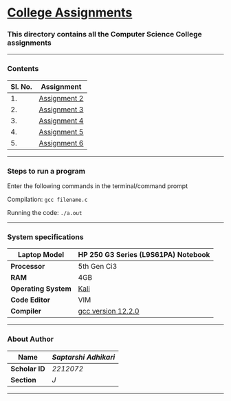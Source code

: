 # [College Assignments](https://github.com/Mastermind-sap/c-learn/tree/main/assignments)
### This directory contains all the Computer Science College assignments
---

### Contents

| Sl. No. | Assignment |
| ----------- | ----------- |
| 1. | [Assignment 2](https://github.com/Mastermind-sap/c-learn/tree/main/assignments/assignment2) |
| 2. | [Assignment 3](https://github.com/Mastermind-sap/c-learn/tree/main/assignments/assignment3) |
| 3. | [Assignment 4](https://github.com/Mastermind-sap/c-learn/tree/main/assignments/assignment4) |
| 4. | [Assignment 5](https://github.com/Mastermind-sap/c-learn/tree/main/assignments/assignment5) |
| 5.| [Assignment 6](https://github.com/Mastermind-sap/c-learn/tree/main/assignments/assignment6) |

---

### Steps to run a program

Enter the following commands in the terminal/command prompt

Compilation: `gcc filename.c`

Running the code: `./a.out`

---

### System specifications

| **Laptop Model** | HP 250 G3  Series (L9S61PA) Notebook |
| ----------- | ----------- |
| **Processor** | 5th Gen Ci3 |
| **RAM** | 4GB |
| **Operating System**| [Kali](https://www.kali.org/) |
| **Code Editor** | VIM |
| **Compiler** | [gcc version 12.2.0](https://gcc.gnu.org/onlinedocs/12.2.0/) |

---

### About Author

| **Name** | *Saptarshi Adhikari* |
| ----------- | ----------- |
| **Scholar ID** | *2212072* |
| **Section** | *J* |

---
